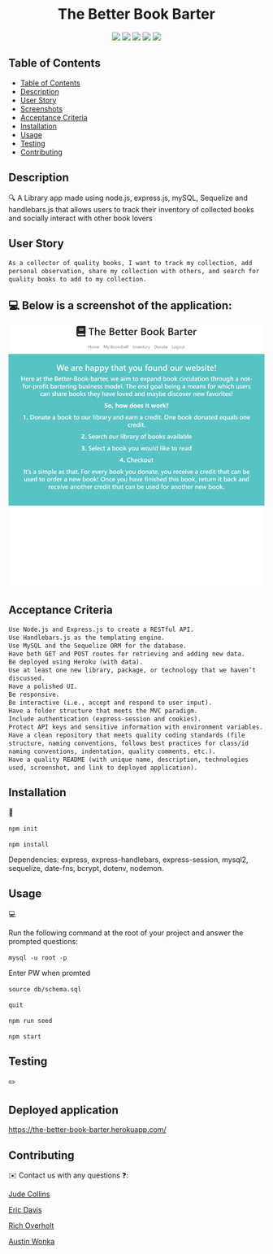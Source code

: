 <h1 align="center"> The Better Book Barter </h1>



  
<p align="center">
    <img src="https://img.shields.io/badge/javascript-yellow" />
    <img src="https://img.shields.io/badge/express-orange" />
    <img src="https://img.shields.io/badge/sequelize-blue"  />
    <img src="https://img.shields.io/badge/handlebars-red"  />
    <img src="https://img.shields.io/badge/mySQL-blue"  />
  
</p>

## Table of Contents
- [Table of Contents](#table-of-contents)
- [Description](#description)
- [User Story](#user-story)
- [Screenshots](#screenshots) 
- [Acceptance Criteria](#acceptance-criteria)
- [Installation](#installation)
- [Usage](#usage)
- [Testing](#testing)
- [Contributing](#contributing)

## Description

🔍 A Library app made using node.js, express.js, mySQL, Sequelize and handlebars.js that allows users to track their inventory of collected books and socially interact with other book lovers
  


## User Story

```
As a collector of quality books, I want to track my collection, add personal observation, share my collection with others, and search for quality books to add to my collection.
```



## 💻 Below is a screenshot of the application:
  
![The Better Book Barter](/assets/main-page.png)

## Acceptance Criteria

```
Use Node.js and Express.js to create a RESTful API.
Use Handlebars.js as the templating engine.
Use MySQL and the Sequelize ORM for the database.
Have both GET and POST routes for retrieving and adding new data.
Be deployed using Heroku (with data).
Use at least one new library, package, or technology that we haven’t discussed.
Have a polished UI.
Be responsive.
Be interactive (i.e., accept and respond to user input).
Have a folder structure that meets the MVC paradigm.
Include authentication (express-session and cookies).
Protect API keys and sensitive information with environment variables.
Have a clean repository that meets quality coding standards (file structure, naming conventions, follows best practices for class/id naming conventions, indentation, quality comments, etc.).
Have a quality README (with unique name, description, technologies used, screenshot, and link to deployed application).
```

## Installation
💾   
  
`npm init`

`npm install`

Dependencies: express, express-handlebars, express-session, mysql2, sequelize, date-fns, bcrypt, dotenv, nodemon.
  
## Usage
💻   
  
Run the following command at the root of your project and answer the prompted questions:

`mysql -u root -p`

Enter PW when promted

`source db/schema.sql`

`quit`

`npm run seed`
  
`npm start`



## Testing
✏️

## Deployed application  
 https://the-better-book-barter.herokuapp.com/


## Contributing
✉️ Contact us with any questions ❓: 

[Jude Collins](https://github.com/JudeCollins) 


[Eric Davis](https://github.com/edavis56) 


[Rich Overholt](https://github.com/rhoverholt) 


[Austin Wonka](https://github.com/AWonka) 

 


